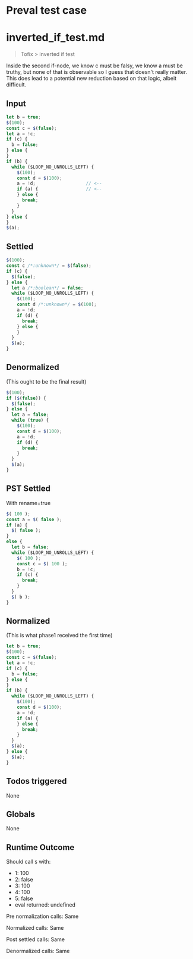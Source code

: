 # Preval test case

# inverted_if_test.md

> Tofix > inverted if test

Inside the second if-node, we know c must be falsy, we know a must be truthy, but
none of that is observable so I guess that doesn't really matter.
This does lead to a potential new reduction based on that logic, albeit difficult.

## Input

`````js filename=intro
let b = true;
$(100);
const c = $(false);
let a = !c;
if (c) {
  b = false;
} else {
}
if (b) {
  while ($LOOP_NO_UNROLLS_LEFT) {
    $(100);
    const d = $(100);
    a = !d;                   // <--
    if (a) {                  // <--
    } else {
      break;
    }
  }
} else {
}
$(a);
`````


## Settled


`````js filename=intro
$(100);
const c /*:unknown*/ = $(false);
if (c) {
  $(false);
} else {
  let a /*:boolean*/ = false;
  while ($LOOP_NO_UNROLLS_LEFT) {
    $(100);
    const d /*:unknown*/ = $(100);
    a = !d;
    if (d) {
      break;
    } else {
    }
  }
  $(a);
}
`````


## Denormalized
(This ought to be the final result)

`````js filename=intro
$(100);
if ($(false)) {
  $(false);
} else {
  let a = false;
  while (true) {
    $(100);
    const d = $(100);
    a = !d;
    if (d) {
      break;
    }
  }
  $(a);
}
`````


## PST Settled
With rename=true

`````js filename=intro
$( 100 );
const a = $( false );
if (a) {
  $( false );
}
else {
  let b = false;
  while ($LOOP_NO_UNROLLS_LEFT) {
    $( 100 );
    const c = $( 100 );
    b = !c;
    if (c) {
      break;
    }
  }
  $( b );
}
`````


## Normalized
(This is what phase1 received the first time)

`````js filename=intro
let b = true;
$(100);
const c = $(false);
let a = !c;
if (c) {
  b = false;
} else {
}
if (b) {
  while ($LOOP_NO_UNROLLS_LEFT) {
    $(100);
    const d = $(100);
    a = !d;
    if (a) {
    } else {
      break;
    }
  }
  $(a);
} else {
  $(a);
}
`````


## Todos triggered


None


## Globals


None


## Runtime Outcome


Should call `$` with:
 - 1: 100
 - 2: false
 - 3: 100
 - 4: 100
 - 5: false
 - eval returned: undefined

Pre normalization calls: Same

Normalized calls: Same

Post settled calls: Same

Denormalized calls: Same
